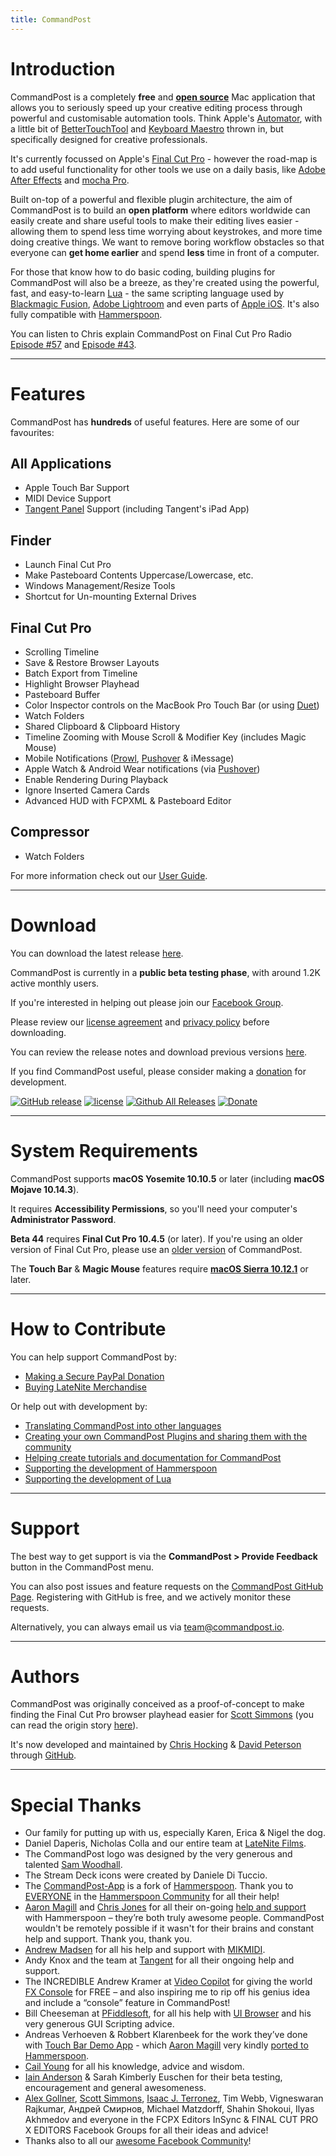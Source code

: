 ```yaml
---
title: CommandPost
---
```


# Introduction

CommandPost is a completely **free** and [**open source**](https://github.com/CommandPost/CommandPost/blob/develop/LICENSE.md) Mac application that allows you to seriously speed up your creative editing process through powerful and customisable automation tools. Think Apple's [Automator](https://macosxautomation.com/automator/), with a little bit of [BetterTouchTool](https://www.boastr.net) and [Keyboard Maestro](https://www.keyboardmaestro.com) thrown in, but specifically designed for creative professionals.

It's currently focussed on Apple's [Final Cut Pro](http://apple.com/final-cut-pro/) - however the road-map is to add useful functionality for other tools we use on a daily basis, like [Adobe After Effects](http://www.adobe.com/au/products/aftereffects.html) and [mocha Pro](http://www.imagineersystems.com/products/mocha-pro/).

Built on-top of a powerful and flexible plugin architecture, the aim of CommandPost is to build an **open platform** where editors worldwide can easily create and share useful tools to make their editing lives easier - allowing them to spend less time worrying about keystrokes, and more time doing creative things. We want to remove boring workflow obstacles so that everyone can **get home earlier** and spend **less** time in front of a computer.

For those that know how to do basic coding, building plugins for CommandPost will also be a breeze, as they're created using the powerful, fast, and easy-to-learn [Lua](https://dev.commandpost.io/lua/overview/) - the same scripting language used by [Blackmagic Fusion](https://www.blackmagicdesign.com/products/fusion/), [Adobe Lightroom](https://www.adobe.com/au/products/photoshop-lightroom.html) and even parts of [Apple iOS](https://twitter.com/_inside/status/1026173832527265792). It's also fully compatible with [Hammerspoon](http://www.hammerspoon.org).

You can listen to Chris explain CommandPost on Final Cut Pro Radio [Episode #57](http://fcpradio.com/episode057.html) and [Episode #43](http://fcpradio.com/episodes/episode043.html).

---

# Features

CommandPost has **hundreds** of useful features. Here are some of our favourites:

## All Applications
- Apple Touch Bar Support
- MIDI Device Support
- [Tangent Panel](http://tangentwave.co.uk) Support (including Tangent's iPad App)

## Finder

- Launch Final Cut Pro
- Make Pasteboard Contents Uppercase/Lowercase, etc.
- Windows Management/Resize Tools
- Shortcut for Un-mounting External Drives

## Final Cut Pro

- Scrolling Timeline
- Save & Restore Browser Layouts
- Batch Export from Timeline
- Highlight Browser Playhead
- Pasteboard Buffer
- Color Inspector controls on the MacBook Pro Touch Bar (or using [Duet](https://www.duetdisplay.com))
- Watch Folders
- Shared Clipboard & Clipboard History
- Timeline Zooming with Mouse Scroll & Modifier Key (includes Magic Mouse)
- Mobile Notifications ([Prowl](https://www.prowlapp.com), [Pushover](https://pushover.net/login) & iMessage)
- Apple Watch & Android Wear notifications (via [Pushover](https://pushover.net/login))
- Enable Rendering During Playback
- Ignore Inserted Camera Cards
- Advanced HUD with FCPXML & Pasteboard Editor

## Compressor

- Watch Folders

For more information check out our [User Guide](http://help.commandpost.io/).

---

# Download

You can download the latest release <a href="https://github.com/CommandPost/CommandPost/releases/latest" id="download-text-link">here</a>.

CommandPost is currently in a **public beta testing phase**, with around 1.2K active monthly users.

If you're interested in helping out please join our [Facebook Group](https://www.facebook.com/groups/commandpost/).

Please review our [license agreement](https://github.com/CommandPost/CommandPost/blob/develop/LICENSE.md) and [privacy policy](https://help.commandpost.io/privacy-and-credits/privacy-policy) before downloading.

You can review the release notes and download previous versions [here](https://github.com/CommandPost/CommandPost/releases/).

If you find CommandPost useful, please consider making a [donation](https://www.paypal.com/cgi-bin/webscr?cmd=_s-xclick&hosted_button_id=HQK87KLKY8EVN) for development.

[![GitHub release](https://img.shields.io/github/release/CommandPost/CommandPost/all.svg)](https://github.com/CommandPost/CommandPost/releases) [![license](https://img.shields.io/github/license/CommandPost/CommandPost.svg)](https://github.com/CommandPost/CommandPost/blob/develop/LICENSE.md) [![Github All Releases](https://img.shields.io/github/downloads/CommandPost/CommandPost/total.svg)](https://github.com/CommandPost/CommandPost/releases) [![Donate](https://img.shields.io/badge/Donate-PayPal-green.svg)](https://www.paypal.com/cgi-bin/webscr?cmd=_s-xclick&hosted_button_id=HQK87KLKY8EVN)

---

# System Requirements

CommandPost supports **macOS Yosemite 10.10.5** or later (including **macOS Mojave 10.14.3**).

It requires **Accessibility Permissions**, so you'll need your computer's **Administrator Password**.

**Beta 44** requires **Final Cut Pro 10.4.5** (or later). If you're using an older version of Final Cut Pro, please use an [older version](https://github.com/CommandPost/CommandPost/releases/tag/1.0.0-beta.34) of CommandPost.

The **Touch Bar** & **Magic Mouse** features require **[macOS Sierra 10.12.1](https://support.apple.com/kb/dl1897)** or later.

---

# How to Contribute

You can help support CommandPost by:

- [Making a Secure PayPal Donation](https://www.paypal.com/cgi-bin/webscr?cmd=_s-xclick&hosted_button_id=HQK87KLKY8EVN)
- [Buying LateNite Merchandise](https://lateniteshop.com)

Or help out with development by:

- [Translating CommandPost into other languages](https://poeditor.com/join/project/QWvOQlF1Sy)
- [Creating your own CommandPost Plugins and sharing them with the community](https://dev.commandpost.io/plugins/overview/)
- [Helping create tutorials and documentation for CommandPost](https://github.com/CommandPost/CommandPost/issues)
- [Supporting the development of Hammerspoon](http://www.hammerspoon.org)
- [Supporting the development of Lua](https://www.lua.org/donations.html)

---

# Support

The best way to get support is via the **CommandPost > Provide Feedback** button in the CommandPost menu.

You can also post issues and feature requests on the [CommandPost GitHub Page](https://github.com/CommandPost/CommandPost/issues). Registering with GitHub is free, and we actively monitor these requests.

Alternatively, you can always email us via [team@commandpost.io](mailto:team@commandpost.io).

---

# Authors

CommandPost was originally conceived as a proof-of-concept to make finding the Final Cut Pro browser playhead easier for [Scott Simmons](http://www.scottsimmons.tv/) (you can read the origin story [here](https://latenitefilms.com/blog/final-cut-pro-hacks/)).

It's now developed and maintained by [Chris Hocking](https://github.com/latenitefilms) & [David Peterson](https://github.com/randomeizer) through [GitHub](https://github.com/CommandPost/CommandPost).

---

# Special Thanks

- Our family for putting up with us, especially Karen, Erica & Nigel the dog.
- Daniel Daperis, Nicholas Colla and our entire team at [LateNite Films](https://latenitefilms.com).
- The CommandPost logo was designed by the very generous and talented [Sam Woodhall](https://twitter.com/SWDoctor).
- The Stream Deck icons were created by Daniele Di Tuccio.
- The [CommandPost-App](https://github.com/CommandPost/CommandPost-App) is a fork of [Hammerspoon](http://www.hammerspoon.org). Thank you to [EVERYONE](https://github.com/Hammerspoon/hammerspoon/blob/master/CREDITS.md) in the [Hammerspoon Community](https://github.com/Hammerspoon/hammerspoon/issues) for all their help!
- [Aaron Magill](https://github.com/asmagill) and [Chris Jones](https://github.com/cmsj) for all their on-going [help and support](https://github.com/Hammerspoon/hammerspoon/issues) with Hammerspoon – they’re both truly awesome people. CommandPost wouldn't be remotely possible if it wasn't for their brains and constant help and support. Thank you, thank you.
- [Andrew Madsen](https://github.com/armadsen) for all his help and support with [MIKMIDI](https://github.com/mixedinkey-opensource/MIKMIDI).
- Andy Knox and the team at [Tangent](http://tangentwave.co.uk) for all their ongoing help and support.
- The INCREDIBLE Andrew Kramer at [Video Copilot](http://www.videocopilot.net/) for giving the world [FX Console](http://www.videocopilot.net/blog/2016/10/new-workflow-plug-in-fx-console-is-now-available/) for FREE – and also inspiring me to rip off his genius idea and include a “console” feature in CommandPost!
- Bill Cheeseman at [PFiddlesoft](http://pfiddlesoft.com/), for all his help with [UI Browser](http://pfiddlesoft.com/uibrowser/index.html) and his very generous GUI Scripting advice.
- Andreas Verhoeven & Robbert Klarenbeek for the work they’ve done with [Touch Bar Demo App](https://github.com/bikkelbroeders/TouchBarDemoApp) - which [Aaron Magill](https://github.com/asmagill) very kindly [ported to Hammerspoon](https://github.com/asmagill/hammerspoon_asm/tree/master/touchbar).
- [Cail Young](https://twitter.com/cailyoung) for all his knowledge, advice and wisdom.
- [Iain Anderson](http://funwithstuff.com) & Sarah Kimberly Euschen for their beta testing, encouragement and general awesomeness.
- [Alex Gollner](http://alex4d.com/), [Scott Simmons](http://www.scottsimmons.tv/), [Isaac J. Terronez](https://twitter.com/ijterronez), Tim Webb, Vigneswaran Rajkumar, Андрей Смирнов, Michael Matzdorff, Shahin Shokoui, Ilyas Akhmedov and everyone in the FCPX Editors InSync & FINAL CUT PRO X EDITORS Facebook Groups for all their ideas and advice!
- Thanks also to all our [awesome Facebook Community](https://www.facebook.com/groups/commandpost/)!